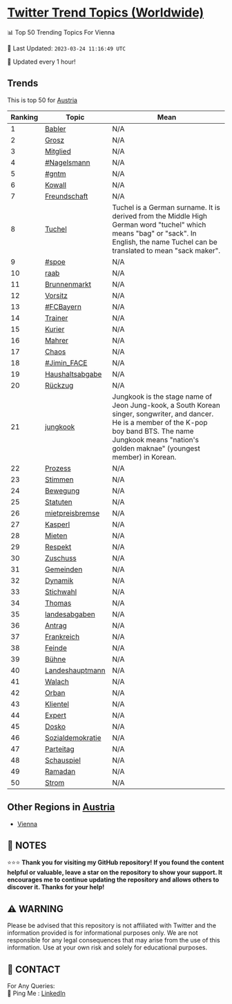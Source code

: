 [Twitter Trend Topics (Worldwide)](https://github.com/ErcinDedeoglu/Twitter-Trend-Topics)
==========


📊 Top 50 Trending Topics For Vienna

📆 Last Updated: `2023-03-24 11:16:49 UTC`

🔧 Updated every 1 hour!


## Trends

This is top 50 for [Austria](</Austria>)

| Ranking | Topic | Mean |
| ------- | ------------ | ------------ |
| 1 | [Babler](http://twitter.com/search?q=Babler) | N/A |
| 2 | [Grosz](http://twitter.com/search?q=Grosz) | N/A |
| 3 | [Mitglied](http://twitter.com/search?q=Mitglied) | N/A |
| 4 | [#Nagelsmann](http://twitter.com/search?q=%23Nagelsmann) | N/A |
| 5 | [#gntm](http://twitter.com/search?q=%23gntm) | N/A |
| 6 | [Kowall](http://twitter.com/search?q=Kowall) | N/A |
| 7 | [Freundschaft](http://twitter.com/search?q=Freundschaft) | N/A |
| 8 | [Tuchel](http://twitter.com/search?q=Tuchel) | Tuchel is a German surname. It is derived from the Middle High German word "tuchel" which means "bag" or "sack". In English, the name Tuchel can be translated to mean "sack maker". |
| 9 | [#spoe](http://twitter.com/search?q=%23spoe) | N/A |
| 10 | [raab](http://twitter.com/search?q=raab) | N/A |
| 11 | [Brunnenmarkt](http://twitter.com/search?q=Brunnenmarkt) | N/A |
| 12 | [Vorsitz](http://twitter.com/search?q=Vorsitz) | N/A |
| 13 | [#FCBayern](http://twitter.com/search?q=%23FCBayern) | N/A |
| 14 | [Trainer](http://twitter.com/search?q=Trainer) | N/A |
| 15 | [Kurier](http://twitter.com/search?q=Kurier) | N/A |
| 16 | [Mahrer](http://twitter.com/search?q=Mahrer) | N/A |
| 17 | [Chaos](http://twitter.com/search?q=Chaos) | N/A |
| 18 | [#Jimin_FACE](http://twitter.com/search?q=%23Jimin_FACE) | N/A |
| 19 | [Haushaltsabgabe](http://twitter.com/search?q=Haushaltsabgabe) | N/A |
| 20 | [Rückzug](http://twitter.com/search?q=R%c3%bcckzug) | N/A |
| 21 | [jungkook](http://twitter.com/search?q=jungkook) | Jungkook is the stage name of Jeon Jung-kook, a South Korean singer, songwriter, and dancer. He is a member of the K-pop boy band BTS. The name Jungkook means "nation's golden maknae" (youngest member) in Korean. |
| 22 | [Prozess](http://twitter.com/search?q=Prozess) | N/A |
| 23 | [Stimmen](http://twitter.com/search?q=Stimmen) | N/A |
| 24 | [Bewegung](http://twitter.com/search?q=Bewegung) | N/A |
| 25 | [Statuten](http://twitter.com/search?q=Statuten) | N/A |
| 26 | [mietpreisbremse](http://twitter.com/search?q=mietpreisbremse) | N/A |
| 27 | [Kasperl](http://twitter.com/search?q=Kasperl) | N/A |
| 28 | [Mieten](http://twitter.com/search?q=Mieten) | N/A |
| 29 | [Respekt](http://twitter.com/search?q=Respekt) | N/A |
| 30 | [Zuschuss](http://twitter.com/search?q=Zuschuss) | N/A |
| 31 | [Gemeinden](http://twitter.com/search?q=Gemeinden) | N/A |
| 32 | [Dynamik](http://twitter.com/search?q=Dynamik) | N/A |
| 33 | [Stichwahl](http://twitter.com/search?q=Stichwahl) | N/A |
| 34 | [Thomas](http://twitter.com/search?q=Thomas) | N/A |
| 35 | [landesabgaben](http://twitter.com/search?q=landesabgaben) | N/A |
| 36 | [Antrag](http://twitter.com/search?q=Antrag) | N/A |
| 37 | [Frankreich](http://twitter.com/search?q=Frankreich) | N/A |
| 38 | [Feinde](http://twitter.com/search?q=Feinde) | N/A |
| 39 | [Bühne](http://twitter.com/search?q=B%c3%bchne) | N/A |
| 40 | [Landeshauptmann](http://twitter.com/search?q=Landeshauptmann) | N/A |
| 41 | [Walach](http://twitter.com/search?q=Walach) | N/A |
| 42 | [Orban](http://twitter.com/search?q=Orban) | N/A |
| 43 | [Klientel](http://twitter.com/search?q=Klientel) | N/A |
| 44 | [Expert](http://twitter.com/search?q=Expert) | N/A |
| 45 | [Dosko](http://twitter.com/search?q=Dosko) | N/A |
| 46 | [Sozialdemokratie](http://twitter.com/search?q=Sozialdemokratie) | N/A |
| 47 | [Parteitag](http://twitter.com/search?q=Parteitag) | N/A |
| 48 | [Schauspiel](http://twitter.com/search?q=Schauspiel) | N/A |
| 49 | [Ramadan](http://twitter.com/search?q=Ramadan) | N/A |
| 50 | [Strom](http://twitter.com/search?q=Strom) | N/A |



## Other Regions in [Austria](</Austria>)

* [Vienna](</Austria/Vienna.md>)



## 📝 NOTES

⭐⭐⭐ **Thank you for visiting my GitHub repository! If you found the content helpful or valuable, leave a star on the repository to show your support. It encourages me to continue updating the repository and allows others to discover it. Thanks for your help!**


## ⚠️ WARNING

Please be advised that this repository is not affiliated with Twitter and the information provided is for informational purposes only. We are not responsible for any legal consequences that may arise from the use of this information. Use at your own risk and solely for educational purposes.


## 📨 CONTACT

 For Any Queries:  
            🏓 Ping Me : [LinkedIn](https://www.linkedin.com/in/ercindedeoglu/)
